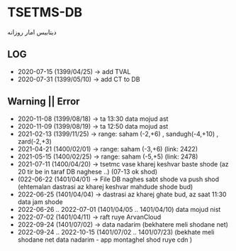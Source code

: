 # TSETMS-DB

دیتابیس امار روزانه

## LOG
* 2020-07-15 (1399/04/25) -> add TVAL
* 2020-07-31 (1399/05/10) -> add CT to DB

## Warning || Error
* 2020-11-08 (1399/08/18) -> ta 13:30 data mojud ast
* 2020-11-09 (1399/08/19) -> ta 12:50 data mojud ast
* 2021-02-13 (1399/11/25) -> range: saham (-2,+6) , sandugh(-4,+10) , zard(-2,+3)
* 2021-04-21 (1400/02/01) -> range: saham (-3,+6) (link: 2422)
* 2021-05-15 (1400/02/25) -> range: saham (-5,+5) (link: 2478)
* 2021-07-11 (1400/04/20) -> tsetmc vase kharej keshvar baste shode (az 20 tir be in taraf DB naghese ..) (07-13 ok shod)
* (022-06-22 (1401/04/01) -> File DB naghes sabt shode va push shod (ehtemalan dastrasi az kharej keshvar mahdude shode bud)
* 2022-06-25 (1401/04/04) -> dastrasi az kharej ghate bud, az saat 11:30 data jam shode
* 2022-06-26 .. 2022-07-01 (1401/04/05 .. 1401/04/10) data mojud nist 
* 2022-07-02 (1401/04/11) -> raft ruye ArvanCloud
* 2022-09-24 (1401/07/02) -> data nadarim (bekhatere meli shodane net)
* 2022-09-24 .. 2022-10-15 (1401/07/02 .. 1401/07/23) (bekhate meli shodane net data nadarim - app montaghel shod ruye cdn )

